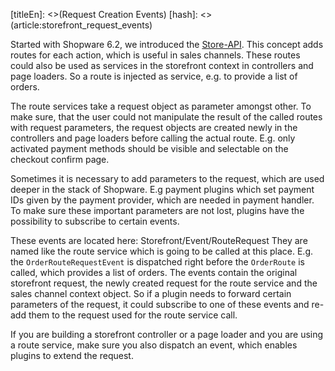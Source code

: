 [titleEn]: <>(Request Creation Events)
[hash]: <>(article:storefront_request_events)

Started with Shopware 6.2, we introduced the [Store-API](./../../45-store-api-guide/__categoryInfo.md).
This concept adds routes for each action, which is useful in sales channels.
These routes could also be used as services in the storefront context in controllers and page loaders.
So a route is injected as service, e.g. to provide a list of orders.

The route services take a request object as parameter amongst other.
To make sure, that the user could not manipulate the result of the called routes with request parameters,
the request objects are created newly in the controllers and page loaders before calling the actual route.
E.g. only activated payment methods should be visible and selectable on the checkout confirm page.

Sometimes it is necessary to add parameters to the request, which are used deeper in the stack of Shopware.
E.g payment plugins which set payment IDs given by the payment provider, which are needed in payment handler.
To make sure these important parameters are not lost, plugins have the possibility to subscribe to certain events.

These events are located here: Storefront/Event/RouteRequest
They are named like the route service which is going to be called at this place.
E.g. the `OrderRouteRequestEvent` is dispatched right before the `OrderRoute` is called, which provides a list of orders.
The events contain the original storefront request, the newly created request for the route service and the sales channel context object.
So if a plugin needs to forward certain parameters of the request,
it could subscribe to one of these events and re-add them to the request used for the route service call.

If you are building a storefront controller or a page loader and you are using a route service,
make sure you also dispatch an event, which enables plugins to extend the request.
